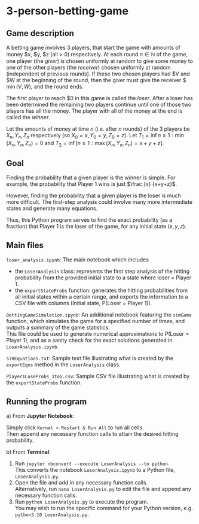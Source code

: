 # 3-person-betting-game

<h2>Game description</h2>

A betting game involves 3 players, that start the game with amounts of money $x, $y, $z (all > 0) respectively. At each round $n \in \mathbb{N}$ of the game, one player (the <i>giver</i>) is chosen uniformly at random to give some money to one of the other players (the <i>receiver</i>) chosen uniformly at random (independent of previous rounds). If these two chosen players had $V and $W at the beginning of the round, then the giver must give the receiver $ $\min (V, W)$, and the round ends.

The first player to reach $0 in this game is called the <i>loser</i>. After a loser has been determined the remaining two players continue until one of those two players has all the money. The player with all of the money at the end is called the <i>winner</i>.

Let the amounts of money at time $n$ (i.e. after $n$ rounds) of the 3 players be $X_n, Y_n, Z_n$ respectively (so $X_0 = x, Y_0 = y, Z_0 = z$). Let $T_1 = \inf {n \geq 1: \min (X_n, Y_n, Z_n) = 0}$ and $T_2 = \inf [n \geq 1: \max (X_n, Y_n, Z_n) = x+y+z]$.


<h2>Goal</h2>

Finding the probability that a given player is the winner is simple. For example, the probability that Player 1 wins is just $\frac {x} {x+y+z}$.

However, finding the probability that a given player is the loser is much more difficult. The first-step analysis could involve many more intermediate states and generate many equations.

Thus, this Python program serves to find the exact probability (as a fraction) that Player 1 is the loser of the game, for any initial state $(x, y, z)$.

<h2>Main files</h2>

`loser_analysis.ipynb`: The main notebook which includes
* the `LoserAnalysis` class: represents the first step analysis of the hitting probability from the provided initial state to a state where loser = Player 1.
* the `exportStateProbs` function: generates the hitting probabilities from all initial states within a certain range, and exports the information to a CSV file with columns (Initial state, P(Loser = Player 1)).

`BettingGameSimulation.ipynb`: An additional notebook featuring the `simGame` function, which simulates the game for a specified number of times, and outputs a summary of the game statistics.<br>
This file could be used to generate numerical approximations to $P(\text{Loser} = \text{Player 1})$, and as a sanity check for the exact solutions generated in `LoserAnalysis.ipynb`.

`578Equations.txt`: Sample text file illustrating what is created by the `exportEqns` method in the `LoserAnalysis` class.<br>

`Player1LoseProbs_1to5.csv`: Sample CSV file illustrating what is created by the `exportStateProbs` function.

<h2>Running the program</h2>

a) From <b>Jupyter Notebook</b>: 

Simply click `Kernel > Restart & Run All` to run all cells.<br>
Then append any necessary function calls to attain the desired hitting probability.

b) From <b>Terminal</b>:

1. Run `jupyter nbconvert --execute LoserAnalysis --to python`.<br>
This converts the notebook `LoserAnalysis.ipynb` to a Python file, `LoserAnalysis.py`.
2. Open the file and add in any necessary function calls.<br>
Alternatively, run `nano LoserAnalysis.py` to edit the file and append any necessary function calls.
3. Run `python LoserAnalysis.py` to execute the program.<br>
You may wish to run the specific command for your Python version, e.g. `python3.10 LoserAnalysis.py`.
